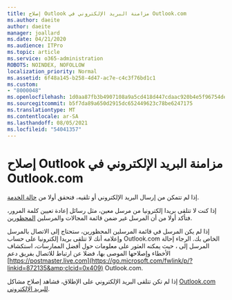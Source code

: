 ```yaml
---
title: إصلاح Outlook مزامنة البريد الإلكتروني في Outlook.com
ms.author: daeite
author: daeite
manager: joallard
ms.date: 04/21/2020
ms.audience: ITPro
ms.topic: article
ms.service: o365-administration
ROBOTS: NOINDEX, NOFOLLOW
localization_priority: Normal
ms.assetid: 6f48a145-b258-4d47-ac7e-c4c3f76bd1c1
ms.custom:
- "8000048"
ms.openlocfilehash: 1d0aa87fb3b4907108a9a5cd418d447cdaac920b4e5f96754dec2d0bd354b92d
ms.sourcegitcommit: b5f7da89a650d2915dc652449623c78be6247175
ms.translationtype: MT
ms.contentlocale: ar-SA
ms.lasthandoff: 08/05/2021
ms.locfileid: "54041357"
---
```

# <a name="fix-outlookcom-email-sync-issues"></a>إصلاح Outlook مزامنة البريد الإلكتروني في Outlook.com

إذا لم تتمكن من إرسال البريد الإلكتروني أو تلقيه، فتحقق أولا من [حالة الخدمة](https://go.microsoft.com/fwlink/p/?linkid=837482&amp;clcid=0x409).
  
إذا كنت لا تتلقى بريدا إلكترونيا من مرسل معين، مثل رسائل إعادة تعيين كلمة المرور، فتأكد أولا من أن المرسل غير ضمن قائمة المجالات والمرسلين [المحظورين](https://outlook.live.com/mail/options/mail/junkEmail/blockedSendersAndDomains).
  
إذا لم يكن المرسل في قائمة المرسلين المحظورين، ستحتاج إلى الاتصال بالمرسل وإعلامه أنك لا تتلقى بريدا إلكترونيا على حساب Outlook.com الخاص بك. الرجاء إحالة المرسل إلى ، حيث يمكنه العثور على معلومات حول أفضل الممارسات، استكشاف الأخطاء وإصلاحها الموصى بها، فضلا عن ارتباط للاتصال بفريق دعم [https://postmaster.live.com](https://go.microsoft.com/fwlink/p/?linkid=872135&amp;clcid=0x409) Outlook.com.
  
إذا لم تكن تتلقى البريد الإلكتروني على الإطلاق، فشاهد إصلاح مشاكل [Outlook.com للبريد الإلكتروني](https://support.office.com/article/d39e3341-8d79-4bf1-b3c7-ded602233642?wt.mc_id=Office_Outlook_com_Alchemy).